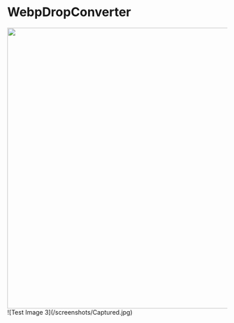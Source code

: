 # WebpDropConverter

<img src="/screenshots/Captured.jpg" width="644px">
![Test Image 3](/screenshots/Captured.jpg)
